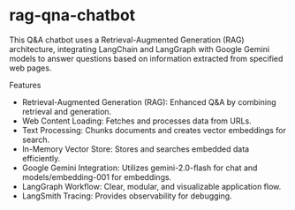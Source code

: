 # rag-qna-chatbot
This Q&amp;A chatbot uses a Retrieval-Augmented Generation (RAG) architecture, integrating LangChain and LangGraph with Google Gemini models to answer questions based on information extracted from specified web pages.

Features
* Retrieval-Augmented Generation (RAG): Enhanced Q&A by combining retrieval and generation.
* Web Content Loading: Fetches and processes data from URLs.
* Text Processing: Chunks documents and creates vector embeddings for search.
* In-Memory Vector Store: Stores and searches embedded data efficiently.
* Google Gemini Integration: Utilizes gemini-2.0-flash for chat and models/embedding-001 for embeddings.
* LangGraph Workflow: Clear, modular, and visualizable application flow.
* LangSmith Tracing: Provides observability for debugging.
